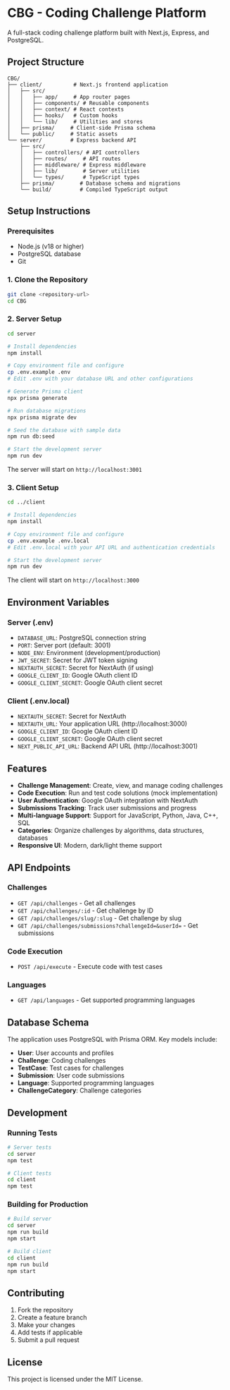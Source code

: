 # CBG - Coding Challenge Platform

A full-stack coding challenge platform built with Next.js, Express, and PostgreSQL.

## Project Structure

```
CBG/
├── client/          # Next.js frontend application
│   ├── src/
│   │   ├── app/     # App router pages
│   │   ├── components/ # Reusable components
│   │   ├── context/ # React contexts
│   │   ├── hooks/   # Custom hooks
│   │   └── lib/     # Utilities and stores
│   ├── prisma/     # Client-side Prisma schema
│   └── public/     # Static assets
└── server/         # Express backend API
    ├── src/
    │   ├── controllers/ # API controllers
    │   ├── routes/     # API routes
    │   ├── middleware/ # Express middleware
    │   ├── lib/        # Server utilities
    │   └── types/      # TypeScript types
    ├── prisma/        # Database schema and migrations
    └── build/         # Compiled TypeScript output
```

## Setup Instructions

### Prerequisites

- Node.js (v18 or higher)
- PostgreSQL database
- Git

### 1. Clone the Repository

```bash
git clone <repository-url>
cd CBG
```

### 2. Server Setup

```bash
cd server

# Install dependencies
npm install

# Copy environment file and configure
cp .env.example .env
# Edit .env with your database URL and other configurations

# Generate Prisma client
npx prisma generate

# Run database migrations
npx prisma migrate dev

# Seed the database with sample data
npm run db:seed

# Start the development server
npm run dev
```

The server will start on `http://localhost:3001`

### 3. Client Setup

```bash
cd ../client

# Install dependencies
npm install

# Copy environment file and configure
cp .env.example .env.local
# Edit .env.local with your API URL and authentication credentials

# Start the development server
npm run dev
```

The client will start on `http://localhost:3000`

## Environment Variables

### Server (.env)

- `DATABASE_URL`: PostgreSQL connection string
- `PORT`: Server port (default: 3001)
- `NODE_ENV`: Environment (development/production)
- `JWT_SECRET`: Secret for JWT token signing
- `NEXTAUTH_SECRET`: Secret for NextAuth (if using)
- `GOOGLE_CLIENT_ID`: Google OAuth client ID
- `GOOGLE_CLIENT_SECRET`: Google OAuth client secret

### Client (.env.local)

- `NEXTAUTH_SECRET`: Secret for NextAuth
- `NEXTAUTH_URL`: Your application URL (http://localhost:3000)
- `GOOGLE_CLIENT_ID`: Google OAuth client ID
- `GOOGLE_CLIENT_SECRET`: Google OAuth client secret
- `NEXT_PUBLIC_API_URL`: Backend API URL (http://localhost:3001)

## Features

- **Challenge Management**: Create, view, and manage coding challenges
- **Code Execution**: Run and test code solutions (mock implementation)
- **User Authentication**: Google OAuth integration with NextAuth
- **Submissions Tracking**: Track user submissions and progress
- **Multi-language Support**: Support for JavaScript, Python, Java, C++, SQL
- **Categories**: Organize challenges by algorithms, data structures, databases
- **Responsive UI**: Modern, dark/light theme support

## API Endpoints

### Challenges
- `GET /api/challenges` - Get all challenges
- `GET /api/challenges/:id` - Get challenge by ID
- `GET /api/challenges/slug/:slug` - Get challenge by slug
- `GET /api/challenges/submissions?challengeId=&userId=` - Get submissions

### Code Execution
- `POST /api/execute` - Execute code with test cases

### Languages
- `GET /api/languages` - Get supported programming languages

## Database Schema

The application uses PostgreSQL with Prisma ORM. Key models include:

- **User**: User accounts and profiles
- **Challenge**: Coding challenges
- **TestCase**: Test cases for challenges
- **Submission**: User code submissions
- **Language**: Supported programming languages
- **ChallengeCategory**: Challenge categories

## Development

### Running Tests

```bash
# Server tests
cd server
npm test

# Client tests  
cd client
npm test
```

### Building for Production

```bash
# Build server
cd server
npm run build
npm start

# Build client
cd client
npm run build
npm start
```

## Contributing

1. Fork the repository
2. Create a feature branch
3. Make your changes
4. Add tests if applicable
5. Submit a pull request

## License

This project is licensed under the MIT License.